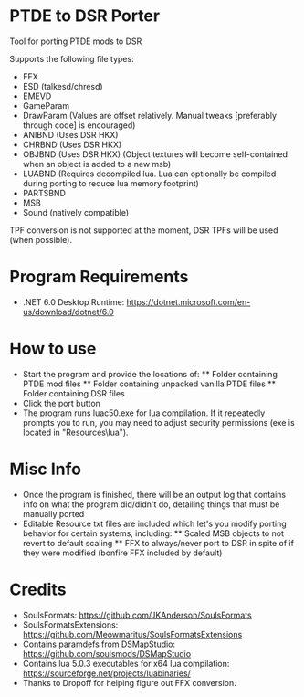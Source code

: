 # PTDE to DSR Porter
Tool for porting PTDE mods to DSR

Supports the following file types:
* FFX
* ESD (talkesd/chresd)
* EMEVD
* GameParam
* DrawParam (Values are offset relatively. Manual tweaks [preferably through code] is encouraged)
* ANIBND (Uses DSR HKX)
* CHRBND (Uses DSR HKX)
* OBJBND (Uses DSR HKX) (Object textures will become self-contained when an object is added to a new msb)
* LUABND (Requires decompiled lua. Lua can optionally be compiled during porting to reduce lua memory footprint)
* PARTSBND
* MSB
* Sound (natively compatible)

TPF conversion is not supported at the moment, DSR TPFs will be used (when possible).

# Program Requirements
* .NET 6.0 Desktop Runtime: https://dotnet.microsoft.com/en-us/download/dotnet/6.0

# How to use
* Start the program and provide the locations of:
** Folder containing PTDE mod files
** Folder containing unpacked vanilla PTDE files
** Folder containing DSR files
* Click the port button
* The program runs luac50.exe for lua compilation. If it repeatedly prompts you to run, you may need to adjust security permissions (exe is located in "Resources\lua").

# Misc Info
* Once the program is finished, there will be an output log that contains info on what the program did/didn't do, detailing things that must be manually ported
* Editable Resource txt files are included which let's you modify porting behavior for certain systems, including:
** Scaled MSB objects to not revert to default scaling
** FFX to always/never port to DSR in spite of if they were modified (bonfire FFX included by default)

# Credits
* SoulsFormats: https://github.com/JKAnderson/SoulsFormats
* SoulsFormatsExtensions: https://github.com/Meowmaritus/SoulsFormatsExtensions
* Contains paramdefs from DSMapStudio: https://github.com/soulsmods/DSMapStudio
* Contains lua 5.0.3 executables for x64 lua compilation: https://sourceforge.net/projects/luabinaries/
* Thanks to Dropoff for helping figure out FFX conversion.